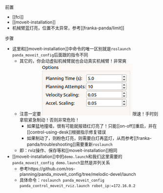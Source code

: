 前置
- [[fci]]
- [[moveit-installation]]
- 机械臂蓝灯亮，位置不太异常，参考[[franka-panda/limit]]

步骤
- 这里和[[moveit-installation]]中命令的唯一区别就是`roslaunch panda_moveit_config`后面跟的指令不同
  - 其它的，你会动虚拟机械臂就也会动真实机械臂！非常爽
  - 注意一定要![](speed-limit.png)限速！手时刻拿软紧急制动！否则非常危险！
    - 如果猛地撞墙，很有可能就报错红灯亮了！只能[[on-off]]重启，并在[[control-using-desk]]根据指示修复错误
    - 如果制动了，则粉色灯亮，则需要白灯再蓝灯，从而参考[[franka-panda/troubleshooting]]需要重新`roslaunch`
  - 即：rviz操作、保存等和[[moveit-installation]]相同
- [[moveit-installation]]中的`demo.launch`和我们这里需要的`panda_moveit_config demo.launch`显然是并列关系
  - 参考https://github.com/ros-planning/panda_moveit_config/tree/melodic-devel/launch
  - 具体命令：`roslaunch panda_moveit_config panda_control_moveit_rviz.launch robot_ip:=172.16.0.2`